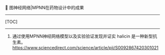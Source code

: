 👏 图神经网络|MPNN在药物设计中的成果

---
[TOC]

---
1. 通过使用MPNN神经网络模型以及实验验证发现并证实 halicin 是一种新型抗生素。
https://www.sciencedirect.com/science/article/pii/S0092867420301021

